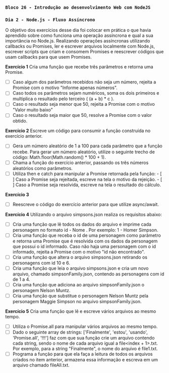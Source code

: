 ### `Bloco 26 - Introdução ao desenvolvimento Web com NodeJS`
### `Dia 2 - Node.js - Fluxo Assíncrono`

O objetivo dos exercícios desse dia foi colocar em prática o que havia aprendido sobre como funciona uma operação assíncrona e qual a sua importância no Node.js. Realizando operações assíncronas utilizando callbacks ou Promises, ler e escrever arquivos localmente com Node.js, escrever scripts que criam e consomem Promises e reescrever códigos que usam callbacks para que usem Promises.

**Exercício 1**
Cria uma função que recebe três parâmetros e retorna uma Promise.
- [ ] Caso algum dos parâmetros recebidos não seja um número, rejeita a Promise com o motivo "Informe apenas números".
- [ ] Caso todos os parâmetros sejam numéricos, soma os dois primeiros e multiplica o resultado pelo terceiro ( (a + b) * c ).
- [ ] Caso o resultado seja menor que 50, rejeita a Promise com o motivo "Valor muito baixo"
- [ ] Caso o resultado seja maior que 50, resolve a Promise com o valor obtido.

**Exercício 2**
Escreve um código para consumir a função construída no exercício anterior.
- [ ] Gera um número aleatório de 1 a 100 para cada parâmetro que a função recebe. Para gerar um número aleatório, utilize o seguinte trecho de código: Math.floor(Math.random() * 100 + 1).
- [ ] Chama a função do exercício anterior, passando os três números aleatórios como parâmetros.
- [ ] Utiliza then e catch para manipular a Promise retornada pela função:
        - [ ] Caso a Promise seja rejeitada, escreve na tela o motivo da rejeição.
        - [ ] Caso a Promise seja resolvida, escreve na tela o resultado do cálculo.

**Exercício 3**
- [ ] Reescreve o código do exercício anterior para que utilize async/await.

**Exercício 4**
Utilizando o arquivo simpsons.json realiza os requisitos abaixo:
- [ ] Cria uma função que lê todos os dados do arquivo e imprime cada personagem no formato id - Nome . Por exemplo: 1 - Homer Simpson.
- [ ] Cria uma função que receba o id de uma personagem como parâmetro e retorna uma Promise que é resolvida com os dados da personagem que possui o id informado. Caso não haja uma personagem com o id informado, rejeita a Promise com o motivo "id não encontrado".
- [ ] Cria uma função que altera o arquivo simpsons.json retirando os personagens com id 10 e 6.
- [ ] Cria uma função que leia o arquivo simpsons.json e cria um novo arquivo, chamado simpsonFamily.json, contendo as personagens com id de 1 a 4.
- [ ] Cria uma função que adiciona ao arquivo simpsonFamily.json o personagem Nelson Muntz.
- [ ] Cria uma função que substitue o personagem Nelson Muntz pela personagem Maggie Simpson no arquivo simpsonFamily.json.

**Exercício 5**
Cria uma função que lê e escreve vários arquivos ao mesmo tempo.
- [ ] Utiliza o Promise.all para manipular vários arquivos ao mesmo tempo.
- [ ] Dado o seguinte array de strings: ['Finalmente', 'estou', 'usando', 'Promise.all', '!!!'] faz com que sua função crie um arquivo contendo cada string, sendo o nome de cada arquivo igual a file<index + 1>.txt. Por exemplo, para a string "Finalmente", o nome do arquivo é file1.txt.
- [ ] Programa a função para que ela faça a leitura de todos os arquivos criados no item anterior, armazena essa informação e escreva em um arquivo chamado fileAll.txt.
